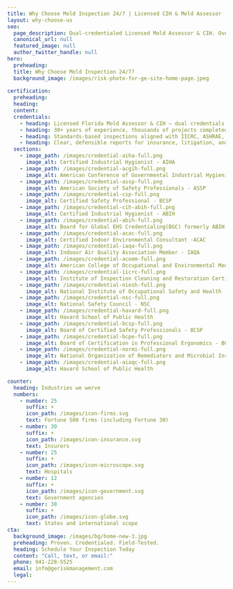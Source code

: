 ```yaml
---
title: Why Choose Mold Inspection 24/7 | Licensed CIH & Mold Assessor
layout: why-choose-us
seo:
  page_description: Dual-credentialed Licensed Mold Assessor & CIH. Over 30 years of experience, standards-based methods, and defensible reports trusted across Florida.
  canonical_url: null
  featured_image: null
  author_twitter_handle: null
hero:
  preheading: 
  title: Why Choose Mold Inspection 24/7?
  background_image: /images/risk-photo-for-ge-site-home-page.jpeg
      
certification:
  preheading:
  heading: 
  content: 
  credentials:
    - heading: Licensed Florida Mold Assessor & CIH — dual credentials most competitors can’t match.
    - heading: 30+ years of experience, thousands of projects completed.
    - heading: Standards-based inspections aligned with IICRC, ASHRAE, and NIOSH guidance.
    - heading: Clear, defensible reports for insurance, litigation, and real estate.
  sections:
    - image_path: /images/credential-aiha-full.png
      image_alt: Certified Industrial Hygienist - AIHA
    - image_path: /images/credential-acgih-full.png
      image_alt: American Conference of Governmental Industrial Hygienists - ACGIH
    - image_path: /images/credential-assp-full.png
      image_alt: American Society of Safety Professionals - ASSP
    - image_path: /images/credential-csp-full.png
      image_alt: Certified Safety Professional - BCSP
    - image_path: /images/credential-cih-abih-full.png
      image_alt: Certified Industrial Hygienist - ABIH
    - image_path: /images/credential-abih-full.png
      image_alt: Board for Global EHS Credentialing(BGC) formerly ABIH
    - image_path: /images/credential-acac-full.png
      image_alt: Certified Indoor Environmental Consultant -ACAC
    - image_path: /images/credential-iaqa-full.png
      image_alt: Indooor Air Quality Association Member - IAQA
    - image_path: /images/credential-acoem-full.png
      image_alt: American College of Occupational and Environmental Medicine - ACOEM
    - image_path: /images/credential-iicrc-full.png
      image_alt: Institute of Inspection Cleaning and Restoration Certification - IICRC
    - image_path: /images/credential-niosh-full.png
      image_alt: National Institute of Occupational Safety and Health - NIOSH
    - image_path: /images/credential-nsc-full.png
      image_alt: National Safety Council - NSC
    - image_path: /images/credential-havard-full.png
      image_alt: Havard School of Public Health
    - image_path: /images/credential-bcsp-full.png
      image_alt: Board of Certified Safety Professionals - BCSP
    - image_path: /images/credential-bcpe-full.png
      image_alt: Board of Certification in Professional Ergonomics - BCPE
    - image_path: /images/credential-normi-full.png
      image_alt: National Organization of Remediators and Microbial Inspectors - NORMI
    - image_path: /images/credential-aiaqc-full.png
      image_alt: Havard School of Public Health

counter:
  heading: Industries we werve
  numbers:
    - number: 25
      suffix: +
      icon_path: /images/icon-firms.svg
      text: Fortune 500 firms (including Fortune 30)
    - number: 30
      suffix: +
      icon_path: /images/icon-insurance.svg
      text: Insurers
    - number: 25
      suffix: +
      icon_path: /images/icon-microscope.svg
      text: Hospitals
    - number: 12
      suffix: +
      icon_path: /images/icon-government.svg
      text: Government agencies
    - number: 38
      suffix: +
      icon_path: /images/icon-globe.svg
      text: States and international scope
cta:
  background_image: /images/bg/home-new-3.jpg
  preheading: Proven. Credentialed. Field-Tested.
  heading: Schedule Your Inspection Today
  content: "Call, text, or email:"
  phone: 941-228-5525
  email: info@geriskmanagement.com
  legal: 
---
```

